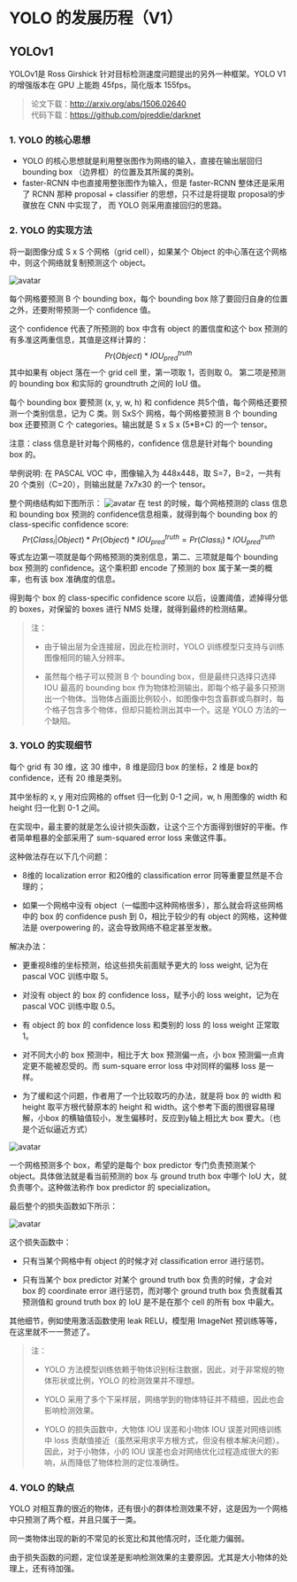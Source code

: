 # YOLO 的发展历程（V1）

## YOLOv1

YOLOv1是 Ross Girshick 针对目标检测速度问题提出的另外一种框架。YOLO V1 的增强版本在 GPU 上能跑 45fps，简化版本 155fps。

> 论文下载：<http://arxiv.org/abs/1506.02640>  
> 代码下载：<https://github.com/pjreddie/darknet>

### 1. YOLO 的核心思想

- YOLO 的核心思想就是利用整张图作为网络的输入，直接在输出层回归 bounding box （边界框）的位置及其所属的类别。
- faster-RCNN 中也直接用整张图作为输入，但是 faster-RCNN 整体还是采用了 RCNN 那种 proposal + classifier 的思想，只不过是将提取 proposal的步骤放在 CNN 中实现了， 而 YOLO 则采用直接回归的思路。

### 2. YOLO 的实现方法

将一副图像分成 S x S 个网格（grid cell），如果某个 Object 的中心落在这个网格中，则这个网络就复制预测这个 object。

![avatar](../image/YOLO-1.png)

每个网格要预测 B 个 bounding box，每个 bounding box 除了要回归自身的位置之外，还要附带预测一个 confidence 值。

这个 confidence 代表了所预测的 box 中含有 object 的置信度和这个 box 预测的有多准这两重信息，其值是这样计算的：  
$$Pr(Object) * IOU_{pred}^{truth} $$
其中如果有 object 落在一个 grid cell 里，第一项取 1，否则取 0。 第二项是预测的 bounding box 和实际的 groundtruth 之间的 IoU 值。

每个 bounding box 要预测 (x, y, w, h) 和 confidence 共5个值，每个网格还要预测一个类别信息，记为 C 类。则 SxS个 网格，每个网格要预测 B 个 bounding box 还要预测 C 个 categories。输出就是 S x S x (5*B+C) 的一个 tensor。

注意：class 信息是针对每个网格的，confidence 信息是针对每个 bounding box 的。

举例说明: 在 PASCAL VOC 中，图像输入为 448x448，取 S=7，B=2，一共有20 个类别（C=20），则输出就是 7x7x30 的一个 tensor。

整个网络结构如下图所示：
![avatar](../image/YOLO-2.png)
在 test 的时候，每个网格预测的 class 信息和 bounding box 预测的 confidence信息相乘，就得到每个 bounding box 的 class-specific confidence score:
$$Pr(Class_i | Object) * Pr(Object) * IOU_{pred}^{truth} = Pr(Class_i) * IOU_{pred}^{truth}$$
等式左边第一项就是每个网格预测的类别信息，第二、三项就是每个 bounding box 预测的 confidence。这个乘积即 encode 了预测的 box 属于某一类的概率，也有该 box 准确度的信息。

得到每个 box 的 class-specific confidence score 以后，设置阈值，滤掉得分低的 boxes，对保留的 boxes 进行 NMS 处理，就得到最终的检测结果。

> 注：
>
> * 由于输出层为全连接层，因此在检测时，YOLO 训练模型只支持与训练图像相同的输入分辨率。
>  
> * 虽然每个格子可以预测 B 个 bounding box，但是最终只选择只选择 IOU 最高的 bounding box 作为物体检测输出，即每个格子最多只预测出一个物体。当物体占画面比例较小，如图像中包含畜群或鸟群时，每个格子包含多个物体，但却只能检测出其中一个。这是 YOLO 方法的一个缺陷。

### 3. YOLO 的实现细节

每个 grid 有 30 维，这 30 维中，8 维是回归 box 的坐标，2 维是 box的 confidence，还有 20 维是类别。 

其中坐标的 x, y 用对应网格的 offset 归一化到 0-1 之间，w, h 用图像的 width 和 height 归一化到 0-1 之间。

在实现中，最主要的就是怎么设计损失函数，让这个三个方面得到很好的平衡。作者简单粗暴的全部采用了 sum-squared error loss 来做这件事。

这种做法存在以下几个问题：  

- 8维的 localization error 和20维的 classification error 同等重要显然是不合理的；

- 如果一个网格中没有 object（一幅图中这种网格很多），那么就会将这些网格中的 box 的 confidence push 到 0，相比于较少的有 object 的网格，这种做法是 overpowering 的，这会导致网络不稳定甚至发散。

解决办法：

- 更重视8维的坐标预测，给这些损失前面赋予更大的 loss weight, 记为在 pascal VOC 训练中取 5。

- 对没有 object 的 box 的 confidence loss，赋予小的 loss weight，记为在 pascal VOC 训练中取 0.5。

- 有 object 的 box 的 confidence loss 和类别的 loss 的 loss weight 正常取 1。

- 对不同大小的 box 预测中，相比于大 box 预测偏一点，小 box 预测偏一点肯定更不能被忍受的。而 sum-square error loss 中对同样的偏移 loss 是一样。

- 为了缓和这个问题，作者用了一个比较取巧的办法，就是将 box 的 width 和 height 取平方根代替原本的 height 和 width。这个参考下面的图很容易理解，小box 的横轴值较小，发生偏移时，反应到y轴上相比大 box 要大。（也是个近似逼近方式）

![avatar](../image/YOLO-3.png)

一个网格预测多个 box，希望的是每个 box predictor 专门负责预测某个 object。具体做法就是看当前预测的 box 与 ground truth box 中哪个 IoU 大，就负责哪个。这种做法称作 box predictor 的 specialization。

最后整个的损失函数如下所示： 

![avatar](../image/YOLO-4.png)

这个损失函数中：

- 只有当某个网格中有 object 的时候才对 classification error 进行惩罚。

- 只有当某个 box predictor 对某个 ground truth box 负责的时候，才会对 box 的 coordinate error 进行惩罚，而对哪个 ground truth box 负责就看其预测值和 ground truth box 的 IoU 是不是在那个 cell 的所有 box 中最大。

其他细节，例如使用激活函数使用 leak RELU，模型用 ImageNet 预训练等等，在这里就不一一赘述了。

> 注：
>
> * YOLO 方法模型训练依赖于物体识别标注数据，因此，对于非常规的物体形状或比例，YOLO 的检测效果并不理想。
>
>* YOLO 采用了多个下采样层，网络学到的物体特征并不精细，因此也会影响检测效果。
>
> * YOLO 的损失函数中，大物体 IOU 误差和小物体 IOU 误差对网络训练中 loss 贡献值接近（虽然采用求平方根方式，但没有根本解决问题）。因此，对于小物体，小的 IOU 误差也会对网络优化过程造成很大的影响，从而降低了物体检测的定位准确性。

### 4. YOLO 的缺点

YOLO 对相互靠的很近的物体，还有很小的群体检测效果不好，这是因为一个网格中只预测了两个框，并且只属于一类。

同一类物体出现的新的不常见的长宽比和其他情况时，泛化能力偏弱。

由于损失函数的问题，定位误差是影响检测效果的主要原因。尤其是大小物体的处理上，还有待加强。